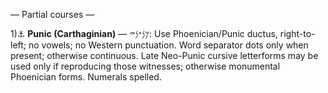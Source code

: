 
— Partial courses —

1)⚓ **Punic (Carthaginian)** — 𐤊𐤍𐤏𐤍𐤉: Use Phoenician/Punic ductus, right-to-left; no vowels; no Western punctuation. Word separator dots only when present; otherwise continuous. Late Neo-Punic cursive letterforms may be used only if reproducing those witnesses; otherwise monumental Phoenician forms. Numerals spelled.
